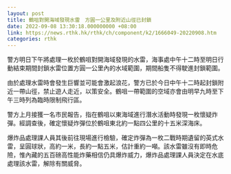 ```yaml
---
layout: post
title: 鶴咀對開海域發現水雷　方圓一公里及附近山徑已封鎖
date: 2022-09-08 13:30:18.000000000 +08:00
link: https://news.rthk.hk/rthk/ch/component/k2/1666049-20220908.htm
categories: rthk
---
```


警方明日下午將處理一枚於鶴咀對開海域發現的水雷，海事處中午十二時至明日行動結束期間封鎖水雷位置方圓一公里內的水域範圍，期間船隻不得駛進封鎖範圍。

由於處理水雷時會發生巨響並可能會激起浪花，警方已於今日中午十二時起封鎖附近一帶山徑，禁止遊人走近，以策安全。鶴咀一帶範圍的空域亦會由明早九時至下午三時列為臨時限制飛行區。

警方上月接獲一名市民報告，指在鶴咀以東海域進行潛水活動時發現一枚懷疑炸彈。經調查後，確定懷疑炸彈位於鶴咀東北約一點四公里的十五米深海床。

爆炸品處理課人員其後前往現場進行檢驗，確定炸彈為一枚二戰時期遺留的英式水雷，呈圓球狀，高約一米，長約一點五米，估計重約一噸。該水雷雖沒有即時危險，惟內藏的五百磅高性能炸藥相信仍具爆炸威力，爆炸品處理課人員決定在水底處理該水雷，解除有關威脅。
